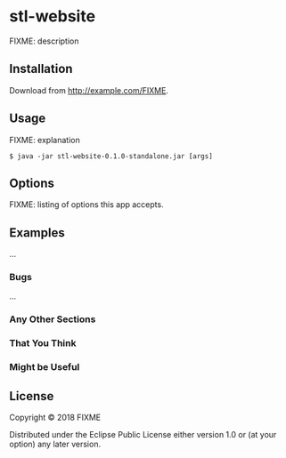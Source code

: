 # stl-website

FIXME: description

## Installation

Download from http://example.com/FIXME.

## Usage

FIXME: explanation

    $ java -jar stl-website-0.1.0-standalone.jar [args]

## Options

FIXME: listing of options this app accepts.

## Examples

...

### Bugs

...

### Any Other Sections
### That You Think
### Might be Useful

## License

Copyright © 2018 FIXME

Distributed under the Eclipse Public License either version 1.0 or (at
your option) any later version.
